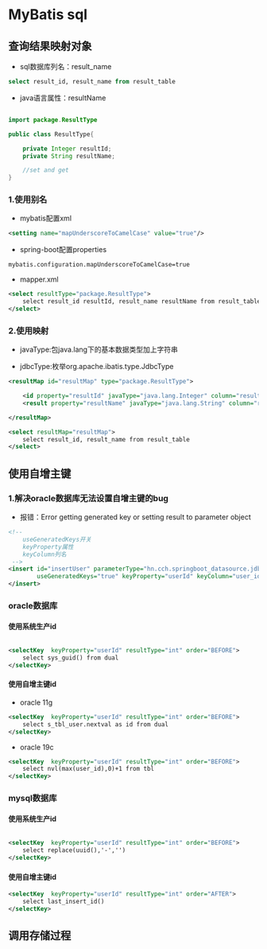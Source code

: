 # MyBatis sql




## 查询结果映射对象
- sql数据库列名：result_name
```sql
select result_id, result_name from result_table
```

- java语言属性：resultName
```java

import package.ResultType

public class ResultType{

    private Integer resultId;
    private String resultName;

    //set and get
}

```

### 1.使用别名
- mybatis配置xml
```xml
<setting name="mapUnderscoreToCamelCase" value="true"/>
```
- spring-boot配置properties
```properties
mybatis.configuration.mapUnderscoreToCamelCase=true
```

- mapper.xml
```xml
<select resultType="package.ResultType">
    select result_id resultId, result_name resultName from result_table 
</select>
```


### 2.使用映射

- javaType:包java.lang下的基本数据类型加上字符串

- jdbcType:枚举org.apache.ibatis.type.JdbcType

```xml
<resultMap id="resultMap" type="package.ResultType">

    <id property="resultId" javaType="java.lang.Integer" column="result_id"  jdbcType="Integer" />
    <result property="resultName" javaType="java.lang.String" column="result_name" jdbcType="VARCHAR" />

</resultMap>

<select resultMap="resultMap">
    select result_id, result_name from result_table 
</select>

```


## 使用自增主键

### 1.解决oracle数据库无法设置自增主键的bug

- 报错：Error getting generated key or setting result to parameter object

```xml
<!-- 
    useGeneratedKeys开关
    keyProperty属性
    keyColumn列名
 -->
<insert id="insertUser" parameterType="hn.cch.springboot_datasource.jdbc.dto.User"
        useGeneratedKeys="true" keyProperty="userId" keyColumn="user_id">
</insert>

```

### oracle数据库

#### 使用系统生产id
```xml

<selectKey  keyProperty="userId" resultType="int" order="BEFORE">
    select sys_guid() from dual
</selectKey>

```
#### 使用自增主键id

- oracle 11g
```xml
<selectKey  keyProperty="userId" resultType="int" order="BEFORE">
    select s_tbl_user.nextval as id from dual
</selectKey>
```

- oracle 19c
```xml
<selectKey  keyProperty="userId" resultType="int" order="BEFORE">
    select nvl(max(user_id),0)+1 from tbl
</selectKey>
```


### mysql数据库

#### 使用系统生产id
```xml

<selectKey  keyProperty="userId" resultType="int" order="BEFORE">
    select replace(uuid(),'-','')
</selectKey>
```
#### 使用自增主键id
```xml
<selectKey  keyProperty="userId" resultType="int" order="AFTER">
    select last_insert_id()
</selectKey>
```

## 调用存储过程


